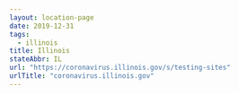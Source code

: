 ```yaml
---
layout: location-page
date: 2019-12-31
tags:
  - illinois
title: Illinois
stateAbbr: IL
url: "https://coronavirus.illinois.gov/s/testing-sites"
urlTitle: "coronavirus.illinois.gov"
---
```

